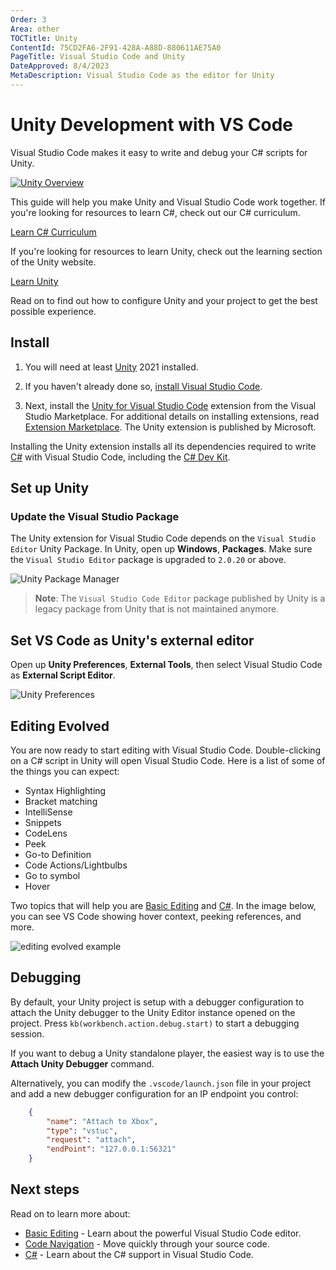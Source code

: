 ```yaml
---
Order: 3
Area: other
TOCTitle: Unity
ContentId: 75CD2FA6-2F91-428A-A88D-880611AE75A0
PageTitle: Visual Studio Code and Unity
DateApproved: 8/4/2023
MetaDescription: Visual Studio Code as the editor for Unity
---
```

# Unity Development with VS Code

Visual Studio Code makes it easy to write and debug your C# scripts for Unity.

[![Unity Overview](images/unity/unity-overview.png)](/assets/docs/other/unity/unity-overview.png)

This guide will help you make Unity and Visual Studio Code work together. If you're looking for resources to learn C#, check out our C# curriculum.

<a class="install-extension-btn" href="https://aka.ms/selfguidedcsharp">Learn C# Curriculum</a>

If you're looking for resources to learn Unity, check out the learning section of the Unity website.

<a class="install-extension-btn" href="https://unity.com/learn">Learn Unity</a>

Read on to find out how to configure Unity and your project to get the best possible experience.

## Install

1. You will need at least [Unity](https://www.unity.com) 2021 installed.

1. If you haven't already done so, [install Visual Studio Code](https://code.visualstudio.com).

1. Next, install the [Unity for Visual Studio Code](https://aka.ms/vscode-unity) extension from the Visual Studio Marketplace. For additional details on installing extensions, read [Extension Marketplace](/docs/editor/extension-marketplace.md). The Unity extension is published by Microsoft.

Installing the Unity extension installs all its dependencies required to write [C#](/docs/languages/csharp.md) with Visual Studio Code, including the [C# Dev Kit](https://marketplace.visualstudio.com/items?itemName=ms-dotnettools.csdevkit).

## Set up Unity

### Update the Visual Studio Package

The Unity extension for Visual Studio Code depends on the `Visual Studio Editor` Unity Package. In Unity, open up **Windows**, **Packages**. Make sure the `Visual Studio Editor` package is upgraded to `2.0.20` or above.

![Unity Package Manager](images/unity/unity-packagemanager.png)

> **Note**: The `Visual Studio Code Editor` package published by Unity is a legacy package from Unity that is not maintained anymore.

## Set VS Code as Unity's external editor

Open up **Unity Preferences**, **External Tools**, then select Visual Studio Code as **External Script Editor**.

![Unity Preferences](images/unity/unity-externaltools.png)

## Editing Evolved

You are now ready to start editing with Visual Studio Code. Double-clicking on a C# script in Unity will open Visual Studio Code. Here is a list of some of the things you can expect:

* Syntax Highlighting
* Bracket matching
* IntelliSense
* Snippets
* CodeLens
* Peek
* Go-to Definition
* Code Actions/Lightbulbs
* Go to symbol
* Hover

Two topics that will help you are [Basic Editing](/docs/editor/codebasics.md) and [C#](/docs/languages/csharp.md). In the image below, you can see VS Code showing hover context, peeking references, and more.

![editing evolved example](images/unity/peekreferences.png)

## Debugging

By default, your Unity project is setup with a debugger configuration to attach the Unity debugger to the Unity Editor instance opened on the project. Press `kb(workbench.action.debug.start)` to start a debugging session.

If you want to debug a Unity standalone player, the easiest way is to use the **Attach Unity Debugger** command.

Alternatively, you can modify the `.vscode/launch.json` file in your project and add a new debugger configuration for an IP endpoint you control:

```json
    {
        "name": "Attach to Xbox",
        "type": "vstuc",
        "request": "attach",
        "endPoint": "127.0.0.1:56321"
    }
```

## Next steps

Read on to learn more about:

* [Basic Editing](/docs/editor/codebasics.md) - Learn about the powerful Visual Studio Code editor.
* [Code Navigation](/docs/editor/editingevolved.md) - Move quickly through your source code.
* [C#](/docs/languages/csharp.md) - Learn about the C# support in Visual Studio Code.
